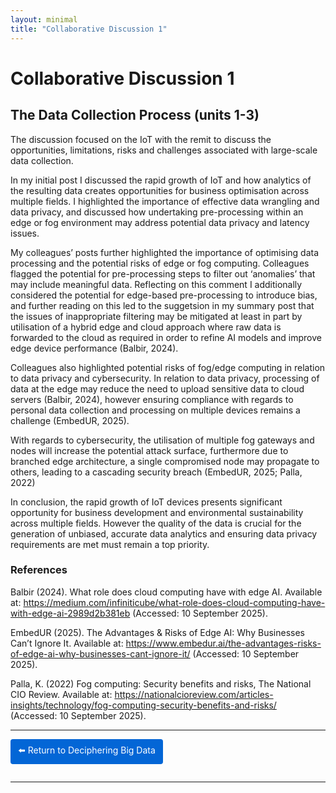 ```yaml
---
layout: minimal
title: "Collaborative Discussion 1"
---
```



# Collaborative Discussion 1


## The Data Collection Process (units 1-3)

The discussion focused on the IoT with the remit to discuss the opportunities, limitations, risks and challenges associated with large-scale data collection.  

In my initial post I discussed the rapid growth of IoT and how analytics of the resulting data creates opportunities for business optimisation across multiple fields.  I highlighted the importance of effective data wrangling and data privacy, and discussed how undertaking pre-processing within an edge or fog environment may address potential data privacy and latency issues.

My colleagues’ posts further highlighted the importance of optimising data processing and the potential risks of edge or fog computing.  Colleagues flagged the potential for pre-processing steps to filter out ‘anomalies’ that may include meaningful data.  Reflecting on this comment I additionally considered the potential for edge-based pre-processing to introduce bias, and further reading on this led to the suggetsion in my summary post that the issues of inappropriate filtering may be  mitigated at least in part by utilisation of a hybrid edge and cloud approach where raw data is forwarded to the cloud as required in order to refine AI models and improve edge device performance (Balbir, 2024). 

Colleagues also highlighted potential risks of fog/edge computing in relation to data privacy and cybersecurity.  In relation to data privacy, processing of data at the edge may reduce the need to upload sensitive data to cloud servers (Balbir, 2024), however ensuring compliance with regards to personal data collection and processing on multiple devices remains a challenge (EmbedUR, 2025). 

With regards to cybersecurity, the utilisation of multiple fog gateways and nodes will increase the potential attack surface, furthermore due to branched edge architecture, a single compromised node may propagate to others, leading to a cascading security breach (EmbedUR, 2025; Palla, 2022)

In conclusion, the rapid growth of IoT devices presents significant opportunity for business development and environmental sustainability across multiple fields. However the quality of the data is crucial for the generation of unbiased, accurate data analytics and ensuring data privacy requirements are met must remain a top priority.

### References

Balbir (2024). What role does cloud computing have with edge AI. Available at: https://medium.com/infiniticube/what-role-does-cloud-computing-have-with-edge-ai-2989d2b381eb (Accessed: 10 September 2025).

EmbedUR (2025). The Advantages & Risks of Edge AI: Why Businesses Can’t Ignore It. Available at: https://www.embedur.ai/the-advantages-risks-of-edge-ai-why-businesses-cant-ignore-it/ (Accessed: 10 September 2025).

Palla, K. (2022) Fog computing: Security benefits and risks, The National CIO Review. Available at: https://nationalcioreview.com/articles-insights/technology/fog-computing-security-benefits-and-risks/ (Accessed: 10 September 2025).


<hr>

<a href="https://github.com/sjackson-DS25/sjackson-DS25.github.io/blob/master/DecipheringBigData/Landing%20page.md" style="display:inline-block; padding:8px 12px; background-color:#0366d6; color:white; text-decoration:none; border-radius:4px; margin-bottom:1em;">⬅️ Return to Deciphering Big Data</a>

<hr>
